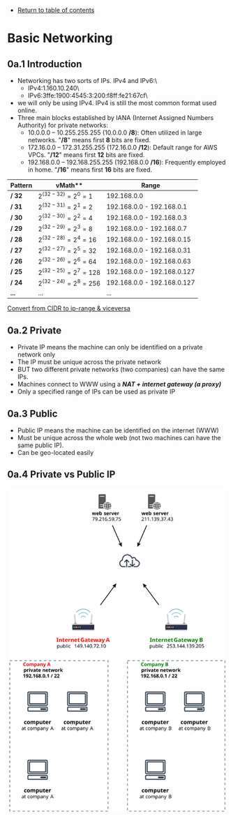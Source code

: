 * [Return to table of contents](../../README.md)
# Basic Networking

## 0a.1 Introduction
- Networking has two sorts of IPs. IPv4 and IPv6:\
    - IPv4:1.160.10.240\
    - IPv6:3ffe:1900:4545:3:200:f8ff:fe21:67cf\
- we will only be using IPv4. IPv4 is still the most common format used online.
- Three main blocks established by IANA (Internet Assigned Numbers Authority) for private networks:
  - 10.0.0.0 – 10.255.255.255 (10.0.0.0 **/8**): Often utilized in large networks. "**/8**" means first **8** bits are fixed.
  - 172.16.0.0 – 172.31.255.255 (172.16.0.0 **/12**): Default range for AWS VPCs. "**/12**" means first **12** bits are fixed.
  - 192.168.0.0 – 192.168.255.255 (192.168.0.0 **/16**): Frequently employed in home. "**/16**" means first **16** bits are fixed.


| **Pattern** | vMath**                         | **Range**                     |
|-------------|---------------------------------|-------------------------------|
| **/ 32**    | $`2^{(32 - 32)} = 2^0 = 1`$     | 192.168.0.0                   |
| **/ 31**    | $`2^{(32 - 31)} = 2^1 = 2`$     | 192.168.0.0 - 192.168.0.1     |
| **/ 30**    | $`2^{(32 - 30)} = 2^2 = 4`$     | 192.168.0.0 - 192.168.0.3     |
| **/ 29**    | $`2^{(32 - 29)} = 2^3 = 8`$     | 192.168.0.0 - 192.168.0.7     |
| **/ 28**    | $`2^{(32 - 28)} = 2^4 = 16`$    | 192.168.0.0 - 192.168.0.15    |
| **/ 27**    | $`2^{(32 - 27)} = 2^5 = 32`$    | 192.168.0.0 - 192.168.0.31    |
| **/ 26**    | $`2^{(32 - 26)} = 2^6 = 64`$    | 192.168.0.0 - 192.168.0.63    |
| **/ 25**    | $`2^{(32 - 25)} = 2^7 = 128`$   | 192.168.0.0 - 192.168.0.127   |
| **/ 24**    | $`2^{(32 - 24)} = 2^8 = 256`$   | 192.168.0.0 - 192.168.0.127   |
| **...**     | ...                             | ...                           |

[Convert from CIDR to ip-range & viceversa](https://www.ipaddressguide.com/cidr)

## 0a.2 Private
- Private IP means the machine can only be identified on a private network only
- The IP must be unique across the private network
- BUT two different private networks (two companies) can have the same IPs.
- Machines connect to WWW using a **_NAT + internet gateway (a proxy)_**
- Only a specified range of IPs can be used as private IP

## 0a.3 Public
- Public IP means the machine can be identified on the internet (WWW)
- Must be unique across the whole web (not two machines can have the same public IP). 
- Can be geo-located easily

## 0a.4 Private vs Public IP
![](../uml/000a-basic-networking/private-vs-public.svg)
